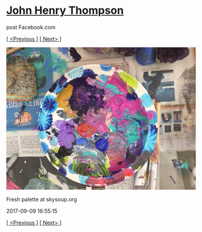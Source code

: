 # [John Henry Thompson](../README.md)
post Facebook.com

[[ <Previous ]](2017-09-09-5.md) [[ Next> ]](2017-09-09-7.md)

[![](../media/2017-09-09/Timeline-Photos-Fresh-palette-at-skysoup-org.jpg)](../README.md)

Fresh palette at skysoup.org

2017-09-09 16:55:15

[[ <Previous ]](2017-09-09-5.md) [[ Next> ]](2017-09-09-7.md)